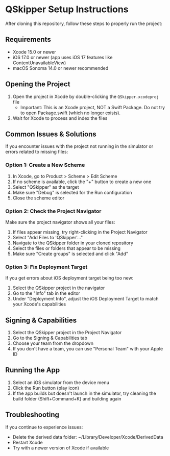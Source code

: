 # QSkipper Setup Instructions

After cloning this repository, follow these steps to properly run the project:

## Requirements

- Xcode 15.0 or newer
- iOS 17.0 or newer (app uses iOS 17 features like ContentUnavailableView)
- macOS Sonoma 14.0 or newer recommended

## Opening the Project

1. Open the project in Xcode by double-clicking the `QSkipper.xcodeproj` file
   - Important: This is an Xcode project, NOT a Swift Package. Do not try to open Package.swift (which no longer exists).
2. Wait for Xcode to process and index the files

## Common Issues & Solutions

If you encounter issues with the project not running in the simulator or errors related to missing files:

### Option 1: Create a New Scheme

1. In Xcode, go to Product > Scheme > Edit Scheme
2. If no scheme is available, click the "+" button to create a new one
3. Select "QSkipper" as the target
4. Make sure "Debug" is selected for the Run configuration
5. Close the scheme editor

### Option 2: Check the Project Navigator

Make sure the project navigator shows all your files:

1. If files appear missing, try right-clicking in the Project Navigator
2. Select "Add Files to 'QSkipper'..."
3. Navigate to the QSkipper folder in your cloned repository
4. Select the files or folders that appear to be missing
5. Make sure "Create groups" is selected and click "Add"

### Option 3: Fix Deployment Target

If you get errors about iOS deployment target being too new:

1. Select the QSkipper project in the navigator
2. Go to the "Info" tab in the editor
3. Under "Deployment Info", adjust the iOS Deployment Target to match your Xcode's capabilities

## Signing & Capabilities

1. Select the QSkipper project in the Project Navigator
2. Go to the Signing & Capabilities tab
3. Choose your team from the dropdown
4. If you don't have a team, you can use "Personal Team" with your Apple ID

## Running the App

1. Select an iOS simulator from the device menu
2. Click the Run button (play icon)
3. If the app builds but doesn't launch in the simulator, try cleaning the build folder (Shift+Command+K) and building again

## Troubleshooting

If you continue to experience issues:
- Delete the derived data folder: ~/Library/Developer/Xcode/DerivedData
- Restart Xcode
- Try with a newer version of Xcode if available 